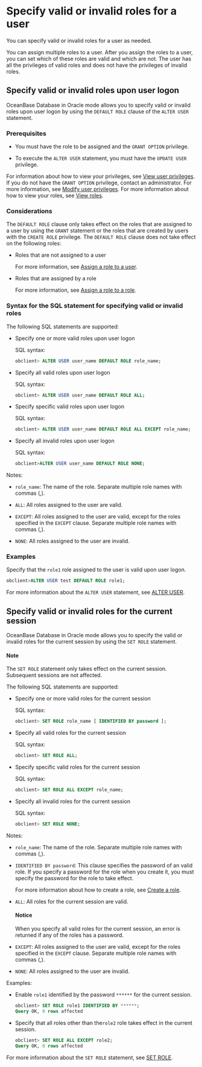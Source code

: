 # Specify valid or invalid roles for a user

You can specify valid or invalid roles for a user as needed.

You can assign multiple roles to a user. After you assign the roles to a user, you can set which of these roles are valid and which are not. The user has all the privileges of valid roles and does not have the privileges of invalid roles.

## Specify valid or invalid roles upon user logon

OceanBase Database in Oracle mode allows you to specify valid or invalid roles upon user logon by using the `DEFAULT ROLE` clause of the `ALTER USER` statement.

### Prerequisites

* You must have the role to be assigned and the `GRANT OPTION` privilege.

* To execute the `ALTER USER` statement, you must have the `UPDATE USER` privilege.

For information about how to view your privileges, see [View user privileges](../4.view-the-user-permissions-of-oracle-mode.md). If you do not have the `GRANT OPTION` privilege, contact an administrator. For more information, see [Modify user privileges](../5.modify-user-permissions-for-oralce-tenant-of-oracle-mode.md). For more information about how to view your roles, see [View roles](../9.manage-roles-of-oracle-mode/6.view-roles-of-oracle-mode.md).

### Considerations

The `DEFAULT ROLE` clause only takes effect on the roles that are assigned to a user by using the `GRANT` statement or the roles that are created by users with the `CREATE ROLE` privilege. The `DEFAULT ROLE` clause does not take effect on the following roles:

* Roles that are not assigned to a user

   For more information, see [Assign a role to a user](../9.manage-roles-of-oracle-mode/4.grant-a-role-to-a-user-of-oracle-mode.md).

* Roles that are assigned by a role

   For more information, see [Assign a role to a role](../9.manage-roles-of-oracle-mode/3.grant-a-role-to-a-role-of-oracle-mode.md).

### Syntax for the SQL statement for specifying valid or invalid roles

The following SQL statements are supported:

* Specify one or more valid roles upon user logon

   SQL syntax:

   ```sql
   obclient> ALTER USER user_name DEFAULT ROLE role_name;
   ```

* Specify all valid roles upon user logon

   SQL syntax:

   ```sql
   obclient> ALTER USER user_name DEFAULT ROLE ALL;
   ```

* Specify specific valid roles upon user logon

   SQL syntax:

   ```sql
   obclient> ALTER USER user_name DEFAULT ROLE ALL EXCEPT role_name;
   ```

* Specify all invalid roles upon user logon

   SQL syntax:

   ```sql
   obclient>ALTER USER user_name DEFAULT ROLE NONE;
   ```

Notes:

* `role_name`: The name of the role. Separate multiple role names with commas (,).

* `ALL`: All roles assigned to the user are valid.

* `EXCEPT`: All roles assigned to the user are valid, except for the roles specified in the `EXCEPT` clause. Separate multiple role names with commas (,).

* `NONE`: All roles assigned to the user are invalid.

### Examples

Specify that the `role1` role assigned to the user is valid upon user logon.

```sql
obclient>ALTER USER test DEFAULT ROLE role1;
```

For more information about the `ALTER USER` statement, see [ALTER USER](../../../../../../4.development-reference/1.sql-syntax/3.common-tenant-of-oracle-mode/9.sql-statement-of-oracle-mode/1.ddl-of-oracle-mode/12.alter-user-of-oracle-mode.md).

## Specify valid or invalid roles for the current session

OceanBase Database in Oracle mode allows you to specify the valid or invalid roles for the current session by using the `SET ROLE` statement.

  <main id="notice" type='explain'>
    <h4>Note</h4>
    <p>The <code>SET ROLE</code> statement only takes effect on the current session. Subsequent sessions are not affected. </p>
  </main>

The following SQL statements are supported:

* Specify one or more valid roles for the current session

   SQL syntax:

   ```sql
   obclient> SET ROLE role_name [ IDENTIFIED BY password ];
   ```

* Specify all valid roles for the current session

   SQL syntax:

   ```sql
   obclient> SET ROLE ALL;
   ```

* Specify specific valid roles for the current session

   SQL syntax:

   ```sql
   obclient> SET ROLE ALL EXCEPT role_name;
   ```

* Specify all invalid roles for the current session

   SQL syntax:

   ```sql
   obclient> SET ROLE NONE;
   ```

Notes:

* `role_name`: The name of the role. Separate multiple role names with commas (,).

* `IDENTIFIED BY password`: This clause specifies the password of an valid role. If you specify a password for the role when you create it, you must specify the password for the role to take effect.

   For more information about how to create a role, see [Create a role](../9.manage-roles-of-oracle-mode/2.create-a-role-for-oracle-tenant-of-oracle-mode.md).

* `ALL`: All roles for the current session are valid.

  <main id="notice" type='notice'>
    <h4>Notice</h4>
    <p>When you specify all valid roles for the current session, an error is returned if any of the roles has a password. </p>
  </main>

* `EXCEPT`: All roles assigned to the user are valid, except for the roles specified in the `EXCEPT` clause. Separate multiple role names with commas (,).

* `NONE`: All roles assigned to the user are invalid.

Examples:

* Enable `role1` identified by the password `******` for the current session.

   ```sql
   obclient> SET ROLE role1 IDENTIFIED BY ******;
   Query OK, 0 rows affected
   ```

* Specify that all roles other than the`role2` role takes effect in the current session.

   ```sql
   obclient> SET ROLE ALL EXCEPT role2;
   Query OK, 0 rows affected
   ```

For more information about the `SET ROLE` statement, see [SET ROLE](../../../../../../4.development-reference/1.sql-syntax/3.common-tenant-of-oracle-mode/9.sql-statement-of-oracle-mode/3.dcl-of-oracle-mode/34.set-role-of-oracle-mode.md).
